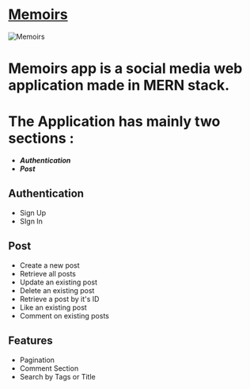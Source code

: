 # [Memoirs](https://memoirs-client.netlify.app)

![Memoirs](https://drive.google.com/uc?export=view&id=1esjeDX1EaFsLgxQbi5N-wC3-4wJclD1m)


# Memoirs app is a social media web application made in MERN stack. 

# The Application has mainly two sections :

- **_Authentication_**
- **_Post_**

## Authentication

- Sign Up
- SIgn In

## Post

- Create a new post
- Retrieve all posts
- Update an existing post
- Delete an existing post
- Retrieve a post by it's ID
- Like an existing post
- Comment on existing posts

## Features

- Pagination
- Comment Section
- Search by Tags or Title
